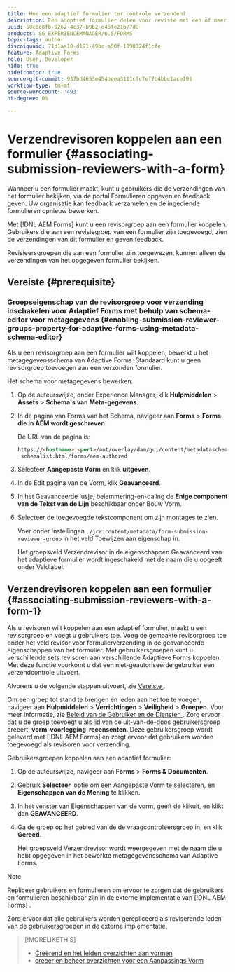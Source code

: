 ```yaml
---
title: Hoe een adaptief formulier ter controle verzenden?
description: Een adaptief formulier delen voor revisie met een of meer revisoren.
uuid: 58c8c8fb-9262-4c37-b9b2-e46fe21b77d9
products: SG_EXPERIENCEMANAGER/6.5/FORMS
topic-tags: author
discoiquuid: 71d1aa10-d191-49bc-a50f-1098324f1cfe
feature: Adaptive Forms
role: User, Developer
hide: true
hidefromtoc: true
source-git-commit: 937bd4653e454beea3111cfc7ef7b4bbc1ace193
workflow-type: tm+mt
source-wordcount: '493'
ht-degree: 0%

---
```



# Verzendrevisoren koppelen aan een formulier {#associating-submission-reviewers-with-a-form}

Wanneer u een formulier maakt, kunt u gebruikers die de verzendingen van het formulier bekijken, via de portal Formulieren opgeven en feedback geven. Uw organisatie kan feedback verzamelen en de ingediende formulieren opnieuw bewerken.

Met [!DNL AEM Forms] kunt u een revisorgroep aan een formulier koppelen. Gebruikers die aan een revisiegroep van een formulier zijn toegevoegd, zien de verzendingen van dit formulier en geven feedback.

Revisieersgroepen die aan een formulier zijn toegewezen, kunnen alleen de verzendingen van het opgegeven formulier bekijken.

## Vereiste {#prerequisite}

### Groepseigenschap van de revisorgroep voor verzending inschakelen voor Adaptief Forms met behulp van schema-editor voor metagegevens {#enabling-submission-reviewer-groups-property-for-adaptive-forms-using-metadata-schema-editor}

Als u een revisorgroep aan een formulier wilt koppelen, bewerkt u het metagegevensschema van Adaptive Forms. Standaard kunt u geen revisorgroep toevoegen aan een verzonden formulier.

Het schema voor metagegevens bewerken:

1. Op de auteurswijze, onder Experience Manager, klik **Hulpmiddelen** > **Assets** > **Schema&#39;s van Meta-gegevens**.
1. In de pagina van Forms van het Schema, navigeer aan **Forms** > **Forms die in AEM wordt geschreven.**

   De URL van de pagina is:

   ```html
   https://<hostname>:<port>/mnt/overlay/dam/gui/content/metadataschemaeditor/
    schemalist.html/forms/aem-authored
   ```

1. Selecteer **Aangepaste Vorm** en klik **uitgeven**.
1. In de Edit pagina van de Vorm, klik **Geavanceerd**.
1. In het Geavanceerde lusje, belemmering-en-daling de **Enige component van de Tekst van de Lijn** beschikbaar onder Bouw Vorm.
1. Selecteer de toegevoegde tekstcomponent om zijn montages te zien.

   Voer onder Instellingen `./jcr:content/metadata/form-submission-reviewer-group` in het veld Toewijzen aan eigenschap in.

   Het groepsveld Verzendrevisor in de eigenschappen Geavanceerd van het adaptieve formulier wordt ingeschakeld met de naam die u opgeeft onder Veldlabel.

## Verzendrevisoren koppelen aan een formulier {#associating-submission-reviewers-with-a-form-1}

Als u revisoren wilt koppelen aan een adaptief formulier, maakt u een revisorgroep en voegt u gebruikers toe. Voeg de gemaakte revisorgroep toe onder het veld revisor voor formulierverzending in de geavanceerde eigenschappen van het formulier.
Met gebruikersgroepen kunt u verschillende sets revisoren aan verschillende Adaptieve Forms koppelen. Met deze functie voorkomt u dat een niet-geautoriseerde gebruiker een verzendcontrole uitvoert.

Alvorens u de volgende stappen uitvoert, zie [ Vereiste ](adding-reviewers-form.md#prerequisite).

Om een groep tot stand te brengen en leden aan het toe te voegen, navigeer aan **Hulpmiddelen** > **Verrichtingen** > **Veiligheid** > **Groepen**.
Voor meer informatie, zie [ Beleid van de Gebruiker en de Diensten ](https://experienceleague.adobe.com/docs/experience-manager-65/administering/security/security.html).
Zorg ervoor dat u de groep toevoegt u als lid van de uit-van-de-doos gebruikersgroep creeert: **vorm-voorlegging-recensenten**. Deze gebruikersgroep wordt geleverd met [!DNL AEM Forms] en zorgt ervoor dat gebruikers worden toegevoegd als revisoren voor verzending.

Gebruikersgroepen koppelen aan een adaptief formulier:

1. Op de auteurswijze, navigeer aan **Forms** > **Forms &amp; Documenten**.
1. Gebruik **Selecteer &#x200B;** optie om een Aangepaste Vorm te selecteren, en **Eigenschappen van de Mening** te klikken.
1. In het venster van Eigenschappen van de vorm, geeft de klik **&#x200B;**&#x200B;uit, en klikt dan **GEAVANCEERD**.
1. Ga de groep op het gebied van de de vraagcontroleersgroep in, en klik **Gereed**.

   Het groepsveld Verzendrevisor wordt weergegeven met de naam die u hebt opgegeven in het bewerkte metagegevensschema van Adaptive Forms.

>[!NOTE]
>
>Repliceer gebruikers en formulieren om ervoor te zorgen dat de gebruikers en formulieren beschikbaar zijn in de externe implementatie van [!DNL AEM Forms] .
>
>Zorg ervoor dat alle gebruikers worden gerepliceerd als reviserende leden van de gebruikersgroepen in de externe implementatie.

>[!MORELIKETHIS]
>
>* [ Creërend en het leiden overzichten aan vormen ](/help/forms/create-reviews-forms.md)
>* [ creeer en beheer overzichten voor een Aanpassings Vorm ](/help/forms/review-adaptiveforms-in-sites-page.md)
